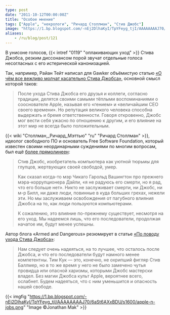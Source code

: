```yaml
---
type: post
date: "2011-10-12T00:00:00Z"
title: "Особое мнение"
tags: ["Apple", "некрологи", "Ричард Столлман", "Стив Джобс"]
image: "https://1.bp.blogspot.com/-nEj2DlhaKyI/TpYFeyg_tjI/AAAAAAAAJ70/6aSt6AXxBDU/s1600/apple-n-jobs.png"
aliases:
    - /ru/blog/post/121
---
```


В унисоне голосов, {{< intref "0119" "оплакивающих уход" >}} Стива Джобса, резким диссонансом порой звучат отдельные голоса несогласных с его истерической канонизацией.

Так, например, Райан Тейт написал для Gawker объёмистую статью [«О чём все вежливо молчат касательно Стива Джобса»](http://gawker.com/5847344/what-everyone-is-too-polite-to-say-about-steve-jobs), основной смысл которой таков:

<!--more-->

> После ухода Стива Джобса его друзья и коллеги, согласно традиции, делятся своими самыми тёплыми воспоминаниями о сооснователе Apple, называя его «гением» и «величайшим CEO своего времени». Но репутация великого человека способна выдержать и бремя ответственности. Говоря откровенно, Джобс мог вести себя ужасно по отношению к другим, и его влияние на этот мир не всегда было положительным.

{{< wiki "Столлман,_Ричард_Мэттью" "ru" "Ричард Столлман" >}}, идеолог свободного ПО и основатель Free Software Foundation, который известен своими неординарными суждениями по многим вопросам, был ещё [более прямолинеен](http://stallman.org/archives/2011-jul-oct.html#06_October_2011_%28Steve_Jobs%29):

> Стив Джобс, изобретатель компьютера как уютной тюрьмы для глупцов, жертвующих своей свободой, умер.
>
> Как сказал когда-то мэр Чикаго Гарольд Вашингтон про прежнего мэра-коррупционера Дайли, «я не радуюсь его смерти, но я рад, что его больше нет». Никто не заслуживает смерти, ни Джобс, ни м-р Билл, ни даже люди, повинные в куда больших грехах, нежели эти. Но мы заслуживаем освобождения от пагубного влияния Джобса на то, как люди пользуются компьютерами.
>
> К сожалению, это влияние по-прежнему существует, несмотря на его уход. Мы надеемся лишь, что его последователи, продолжая начатое им, будут менее успешны.

Автор блога «Armed and Dangerous» резюмирует в статье [«По поводу ухода Стива Джобса»](http://esr.ibiblio.org/?p=3790):

> Нам следует очень надеяться, на то лучшее, что осталось после Джобса, и что его последователи будут намного менее компетентны. Тим Кук — это, конечно, не охрипший фигляр Стив Баллмер, но в то же время у него не было замечено чутья провидца или опасной харизмы, которыми Джобс мастерски владел. Без магии Джобса культ Apple, вероятнее всего, ослабнет. Будем надеяться, что с ним уменьшится и опасность нашей свободе.

{{< imgfig "https://1.bp.blogspot.com/-nEj2DlhaKyI/TpYFeyg_tjI/AAAAAAAAJ70/6aSt6AXxBDU/s1600/apple-n-jobs.png" "Image ©Jonathan Mak" >}}
